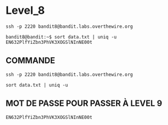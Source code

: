 # Level_8

```
ssh -p 2220 bandit8@bandit.labs.overthewire.org

bandit8@bandit:~$ sort data.txt | uniq -u
EN632PlfYiZbn3PhVK3XOGSlNInNE00t
```
## COMMANDE

```
ssh -p 2220 bandit8@bandit.labs.overthewire.org 

sort data.txt | uniq -u
```

## MOT DE PASSE POUR PASSER À LEVEL 9

```
EN632PlfYiZbn3PhVK3XOGSlNInNE00t
```